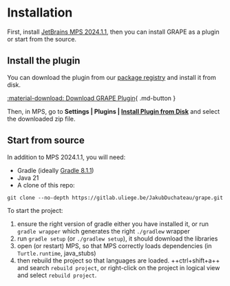 # Installation

First, install [JetBrains MPS 2024.1.1](https://www.jetbrains.com/mps/download/previous.html#version20241), then you can install GRAPE as a plugin or start from the source.

## Install the plugin

You can download the plugin from our [package registry](https://gitlab.uliege.be/JakubDuchateau/grape/-/packages) and install it from disk.

[:material-download: Download GRAPE Plugin](https://gitlab.uliege.be/api/v4/projects/6137/packages/generic/GrapePlugin/0.1.0/GrapePlugin.zip){ .md-button }

Then, in MPS, go to **Settings | Plugins | [Install Plugin from Disk](https://www.jetbrains.com/help/mps/managing-plugins.html#install_plugin_from_disk)** and select the downloaded zip file.


## Start from source

In addition to MPS 2024.1.1, you will need:

- Gradle (ideally [Gradle 8.1.1](https://gradle.org/releases/#8.11.1))
- Java 21
- A clone of this repo:
```shell
git clone --no-depth https://gitlab.uliege.be/JakubDuchateau/grape.git
```

To start the project:

1. ensure the right version of gradle either you have installed it, or run `gradle wrapper` which generates the right `./gradlew` wrapper
2. run `gradle setup` (or `./gradlew setup`), it should download the libraries
3. open (or restart) MPS, so that MPS correctly loads dependencies (in `Turtle.runtime`, java_stubs)
4. then rebuild the project so that languages are loaded. ++ctrl+shift+a++ and search `rebuild project`, or right-click on the project in logical view and select `rebuild project`.

